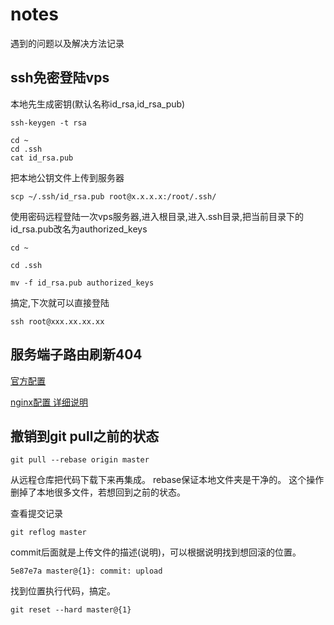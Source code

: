 # notes
遇到的问题以及解决方法记录

## ssh免密登陆vps

  本地先生成密钥(默认名称id_rsa,id_rsa_pub)
  
  
  `
  ssh-keygen -t rsa
  `

```
cd ~
cd .ssh
cat id_rsa.pub
```

把本地公钥文件上传到服务器

`
 scp ~/.ssh/id_rsa.pub root@x.x.x.x:/root/.ssh/
`

使用密码远程登陆一次vps服务器,进入根目录,进入.ssh目录,把当前目录下的id_rsa.pub改名为authorized_keys

`
cd ~
`

`
cd .ssh
`

`
mv -f id_rsa.pub authorized_keys
`


搞定,下次就可以直接登陆

`
ssh root@xxx.xx.xx.xx
`


## 服务端子路由刷新404

[官方配置](https://router.vuejs.org/zh/guide/essentials/history-mode.html)

[nginx配置 详细说明](https://www.cnblogs.com/Miss-mickey/p/6734831.html)


## 撤销到git pull之前的状态

`
git pull --rebase origin master
`

从远程仓库把代码下载下来再集成。
rebase保证本地文件夹是干净的。
这个操作删掉了本地很多文件，若想回到之前的状态。

查看提交记录

`
git reflog master
`

commit后面就是上传文件的描述(说明)，可以根据说明找到想回滚的位置。

`
5e87e7a master@{1}: commit: upload
`

找到位置执行代码，搞定。

`
git reset --hard master@{1}
`
